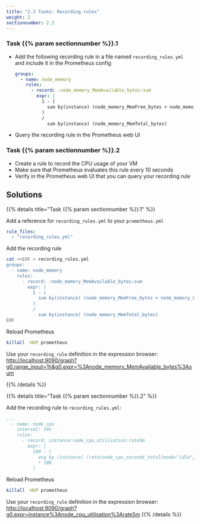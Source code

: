 ```yaml
---
title: "2.3 Tasks: Recording rules"
weight: 2
sectionnumber: 2.3
---
```


### Task {{% param sectionnumber %}}.1

* Add the following recording rule in a file named `recording_rules.yml` and include it in the Prometheus config

    ```yaml
    groups:
      - name: node_memory
        rules:
          - record: :node_memory_MemAvailable_bytes:sum
            expr: |
              1 - (
                sum by(instance) (node_memory_MemFree_bytes + node_memory_Cached_bytes + node_memory_Buffers_bytes)
              )
              /
                sum by(instance) (node_memory_MemTotal_bytes)
    ```

* Query the recording rule in the Prometheus web UI

### Task {{% param sectionnumber %}}.2

* Create a rule to record the CPU usage of your VM
* Make sure that Prometheus evaluates this rule every 10 seconds
* Verify in the Prometheus web UI that you can query your recording rule

## Solutions

{{% details title="Task {{% param sectionnumber %}}.1" %}}

Add a reference for `recording_rules.yml` to your `prometheus.yml`

```yaml
rule_files:
  - "recording_rules.yml"
```

Add the recording rule

```bash
cat <<EOF > recording_rules.yml
groups:
  - name: node_memory
    rules:
      - record: :node_memory_MemAvailable_bytes:sum
        expr: |
          1 - (
            sum by(instance) (node_memory_MemFree_bytes + node_memory_Cached_bytes + node_memory_Buffers_bytes)
          )
          /
            sum by(instance) (node_memory_MemTotal_bytes)
EOF
```

Reload Prometheus
```bash
killall -HUP prometheus
```

Use your `recording_rule` definition in the expression browser:
<http://localhost:9090/graph?g0.range_input=1h&g0.expr=%3Anode_memory_MemAvailable_bytes%3Asum>

{{% /details %}}

{{% details title="Task {{% param sectionnumber %}}.2" %}}

Add the recording rule to `recording_rules.yml`:
```yaml
...
  - name: node_cpu
    interval: 10s
    rules:
      - record: instance:node_cpu_utilisation:rate5m
        expr: |
          100 - (
            avg by (instance) (rate(node_cpu_seconds_total{mode="idle"}[5m]))
            * 100
          )
```

Reload Prometheus
```bash
killall -HUP prometheus
```

Use your `recording_rule` definition in the expression browser: <http://localhost:9090/graph?g0.expr=instance%3Anode_cpu_utilisation%3Arate5m>
{{% /details %}}
